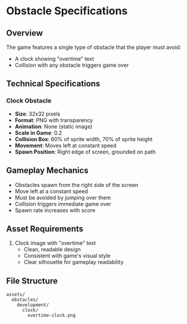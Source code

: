 # Obstacle Specifications

## Overview
The game features a single type of obstacle that the player must avoid:
- A clock showing "overtime" text
- Collision with any obstacle triggers game over

## Technical Specifications

### Clock Obstacle
- **Size**: 32x32 pixels
- **Format**: PNG with transparency
- **Animation**: None (static image)
- **Scale in Game**: 0.2
- **Collision Box**: 60% of sprite width, 70% of sprite height
- **Movement**: Moves left at constant speed
- **Spawn Position**: Right edge of screen, grounded on path

## Gameplay Mechanics
- Obstacles spawn from the right side of the screen
- Move left at a constant speed
- Must be avoided by jumping over them
- Collision triggers immediate game over
- Spawn rate increases with score

## Asset Requirements
1. Clock image with "overtime" text
   - Clean, readable design
   - Consistent with game's visual style
   - Clear silhouette for gameplay readability

## File Structure
```
assets/
  obstacles/
    development/
      clock/
        overtime-clock.png
``` 